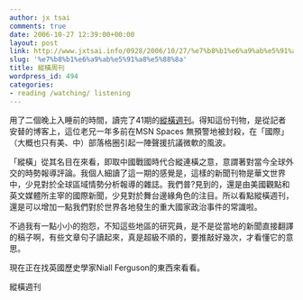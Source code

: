 ```yaml
---
author: jx tsai
comments: true
date: 2006-10-27 12:39:00+00:00
layout: post
link: http://www.jxtsai.info/0928/2006/10/27/%e7%b8%b1%e6%a9%ab%e5%91%a8%e5%88%8a/
slug: '%e7%b8%b1%e6%a9%ab%e5%91%a8%e5%88%8a'
title: 縱橫周刊
wordpress_id: 494
categories:
- reading /watching/ listening
---
```


用了二個晚上入睡前的時間，讀完了41期的[縱橫週刊](http://www.fawjournal.com/)。得知這份刊物，是從記者安替的博客上，這位老兄一年多前在MSN Spaces 無預警地被封殺，在「國際」（大概也只有美、中）部落格圈引起一陣聲援抗議微軟的風波。

「縱橫」從其名目在來看，即取中國戰國時代合縱連橫之意，意謂著對當今全球外交的時勢報導評論。我個人細讀了這一期的感覺是，這樣的新聞刊物是華文世界中，少見對於全球區域情勢分析報導的雜誌。我們普?見到的，還是由美國觀點和英文媒體所主宰的國際新聞，少見對於舞台邊緣角色的注目。所以看點縱橫週刊，還是可以增加一點我們對於世界各地發生的重大國家政治事件的常識啦。

不過我有一點小小的抱怨，不知這些地區的研究員，是不是從當地的新聞直接翻譯的稿子啊，有些文章句子讀起來，真是超級不順的，要推敲好幾次，才看懂它的意思。

現在正在找英國歷史學家Niall Ferguson的東西來看看。

  
縱橫週刊
